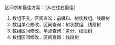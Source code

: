 区间求和最佳方案：（从左往右最佳）
 1. 数组不变，区间查询：前缀和、树状数组、线段树
 2. 数组单点修改，区间查询：树状数组、线段树
 3. 数组区间修改，单点查询：差分、线段树
 4. 数组区间修改，区间查询：线段树
